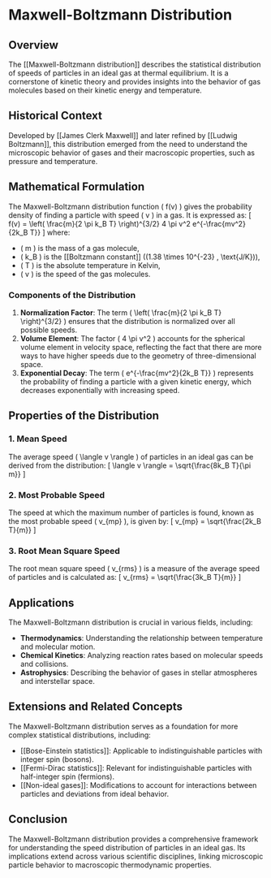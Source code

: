 
# Maxwell-Boltzmann Distribution

## Overview
The [[Maxwell-Boltzmann distribution]] describes the statistical distribution of speeds of particles in an ideal gas at thermal equilibrium. It is a cornerstone of kinetic theory and provides insights into the behavior of gas molecules based on their kinetic energy and temperature.

## Historical Context
Developed by [[James Clerk Maxwell]] and later refined by [[Ludwig Boltzmann]], this distribution emerged from the need to understand the microscopic behavior of gases and their macroscopic properties, such as pressure and temperature.

## Mathematical Formulation
The Maxwell-Boltzmann distribution function \( f(v) \) gives the probability density of finding a particle with speed \( v \) in a gas. It is expressed as:
\[
f(v) = \left( \frac{m}{2 \pi k_B T} \right)^{3/2} 4 \pi v^2 e^{-\frac{mv^2}{2k_B T}}
\]
where:
- \( m \) is the mass of a gas molecule,
- \( k_B \) is the [[Boltzmann constant]] (\(1.38 \times 10^{-23} \, \text{J/K}\)),
- \( T \) is the absolute temperature in Kelvin,
- \( v \) is the speed of the gas molecules.

### Components of the Distribution
1. **Normalization Factor**: The term \( \left( \frac{m}{2 \pi k_B T} \right)^{3/2} \) ensures that the distribution is normalized over all possible speeds.
2. **Volume Element**: The factor \( 4 \pi v^2 \) accounts for the spherical volume element in velocity space, reflecting the fact that there are more ways to have higher speeds due to the geometry of three-dimensional space.
3. **Exponential Decay**: The term \( e^{-\frac{mv^2}{2k_B T}} \) represents the probability of finding a particle with a given kinetic energy, which decreases exponentially with increasing speed.

## Properties of the Distribution
### 1. Mean Speed
The average speed \( \langle v \rangle \) of particles in an ideal gas can be derived from the distribution:
\[
\langle v \rangle = \sqrt{\frac{8k_B T}{\pi m}}
\]

### 2. Most Probable Speed
The speed at which the maximum number of particles is found, known as the most probable speed \( v_{mp} \), is given by:
\[
v_{mp} = \sqrt{\frac{2k_B T}{m}}
\]

### 3. Root Mean Square Speed
The root mean square speed \( v_{rms} \) is a measure of the average speed of particles and is calculated as:
\[
v_{rms} = \sqrt{\frac{3k_B T}{m}}
\]

## Applications
The Maxwell-Boltzmann distribution is crucial in various fields, including:
- **Thermodynamics**: Understanding the relationship between temperature and molecular motion.
- **Chemical Kinetics**: Analyzing reaction rates based on molecular speeds and collisions.
- **Astrophysics**: Describing the behavior of gases in stellar atmospheres and interstellar space.

## Extensions and Related Concepts
The Maxwell-Boltzmann distribution serves as a foundation for more complex statistical distributions, including:
- [[Bose-Einstein statistics]]: Applicable to indistinguishable particles with integer spin (bosons).
- [[Fermi-Dirac statistics]]: Relevant for indistinguishable particles with half-integer spin (fermions).
- [[Non-ideal gases]]: Modifications to account for interactions between particles and deviations from ideal behavior.

## Conclusion
The Maxwell-Boltzmann distribution provides a comprehensive framework for understanding the speed distribution of particles in an ideal gas. Its implications extend across various scientific disciplines, linking microscopic particle behavior to macroscopic thermodynamic properties.
